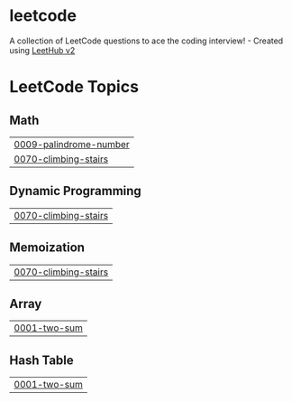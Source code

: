 # leetcode
A collection of LeetCode questions to ace the coding interview! - Created using [LeetHub v2](https://github.com/arunbhardwaj/LeetHub-2.0)

<!---LeetCode Topics Start-->
# LeetCode Topics
## Math
|  |
| ------- |
| [0009-palindrome-number](https://github.com/habiba2312/leetcode/tree/master/0009-palindrome-number) |
| [0070-climbing-stairs](https://github.com/habiba2312/leetcode/tree/master/0070-climbing-stairs) |
## Dynamic Programming
|  |
| ------- |
| [0070-climbing-stairs](https://github.com/habiba2312/leetcode/tree/master/0070-climbing-stairs) |
## Memoization
|  |
| ------- |
| [0070-climbing-stairs](https://github.com/habiba2312/leetcode/tree/master/0070-climbing-stairs) |
## Array
|  |
| ------- |
| [0001-two-sum](https://github.com/habiba2312/leetcode/tree/master/0001-two-sum) |
## Hash Table
|  |
| ------- |
| [0001-two-sum](https://github.com/habiba2312/leetcode/tree/master/0001-two-sum) |
<!---LeetCode Topics End-->